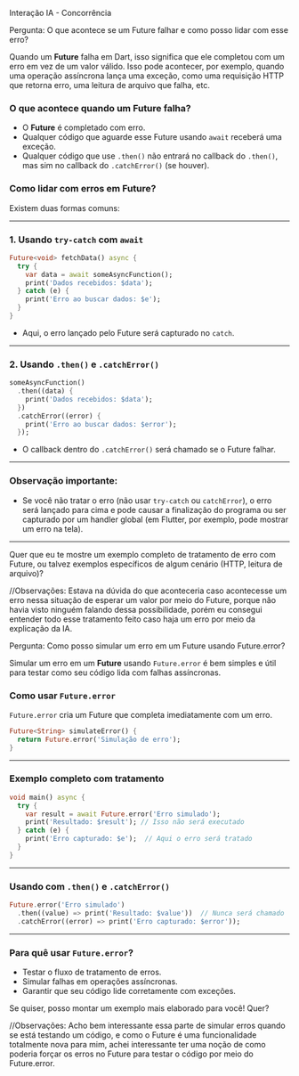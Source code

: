 Interação IA - Concorrência

Pergunta: O que acontece se um Future falhar e como posso lidar com esse erro?

Quando um **Future** falha em Dart, isso significa que ele completou com um erro em vez de um valor válido. Isso pode acontecer, por exemplo, quando uma operação assíncrona lança uma exceção, como uma requisição HTTP que retorna erro, uma leitura de arquivo que falha, etc.

### O que acontece quando um Future falha?

* O **Future** é completado com erro.
* Qualquer código que aguarde esse Future usando `await` receberá uma exceção.
* Qualquer código que use `.then()` não entrará no callback do `.then()`, mas sim no callback do `.catchError()` (se houver).

### Como lidar com erros em Future?

Existem duas formas comuns:

---

### 1. Usando `try-catch` com `await`

```dart
Future<void> fetchData() async {
  try {
    var data = await someAsyncFunction();
    print('Dados recebidos: $data');
  } catch (e) {
    print('Erro ao buscar dados: $e');
  }
}
```

* Aqui, o erro lançado pelo Future será capturado no `catch`.

---

### 2. Usando `.then()` e `.catchError()`

```dart
someAsyncFunction()
  .then((data) {
    print('Dados recebidos: $data');
  })
  .catchError((error) {
    print('Erro ao buscar dados: $error');
  });
```

* O callback dentro do `.catchError()` será chamado se o Future falhar.

---

### Observação importante:

* Se você não tratar o erro (não usar `try-catch` ou `catchError`), o erro será lançado para cima e pode causar a finalização do programa ou ser capturado por um handler global (em Flutter, por exemplo, pode mostrar um erro na tela).

---

Quer que eu te mostre um exemplo completo de tratamento de erro com Future, ou talvez exemplos específicos de algum cenário (HTTP, leitura de arquivo)?

//Observações: Estava na dúvida do que aconteceria caso acontecesse um erro nessa situação de esperar um valor por meio do Future, porque não havia visto ninguém falando dessa possibilidade, porém eu consegui entender todo esse tratamento feito caso haja um erro por meio da explicação da IA.

Pergunta: Como posso simular um erro em um Future usando Future.error?

Simular um erro em um **Future** usando `Future.error` é bem simples e útil para testar como seu código lida com falhas assíncronas.

### Como usar `Future.error`

`Future.error` cria um Future que completa imediatamente com um erro.

```dart
Future<String> simulateError() {
  return Future.error('Simulação de erro');
}
```

---

### Exemplo completo com tratamento

```dart
void main() async {
  try {
    var result = await Future.error('Erro simulado');
    print('Resultado: $result'); // Isso não será executado
  } catch (e) {
    print('Erro capturado: $e');  // Aqui o erro será tratado
  }
}
```

---

### Usando com `.then()` e `.catchError()`

```dart
Future.error('Erro simulado')
  .then((value) => print('Resultado: $value'))  // Nunca será chamado
  .catchError((error) => print('Erro capturado: $error'));
```

---

### Para quê usar `Future.error`?

* Testar o fluxo de tratamento de erros.
* Simular falhas em operações assíncronas.
* Garantir que seu código lide corretamente com exceções.

Se quiser, posso montar um exemplo mais elaborado para você! Quer?

//Observações: Acho bem interessante essa parte de simular erros quando se está testando um código, e como o Future é uma funcionalidade totalmente nova para mim, achei interessante ter uma noção de como poderia forçar os erros no Future para testar o código por meio do Future.error.